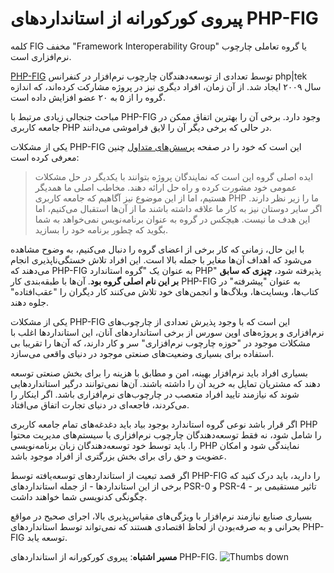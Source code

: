 # پیروی کورکورانه از استانداردهای PHP-FIG #

کلمه FIG مخفف "Framework Interoperability Group" یا گروه تعاملی چارچوب نرم‌افزاری است.

[PHP-FIG](http://www.php-fig.org/) توسط تعدادی از توسعه‌دهندگان چارچوب نرم‌افزار در کنفرانس php|tek سال ۲۰۰۹ ایجاد شد. از آن زمان، افراد دیگری نیز در پروژه مشارکت کرده‌اند، که اندازه گروه را از ۵ به ۲۰ عضو افزایش داده است.

مباحث جنجالی زیادی مرتبط با PHP-FIG وجود دارد. برخی آن را بهترین اتفاق ممکن در جامعه کاربری PHP در حالی که برخی دیگر آن را لایق فراموشی می‌دانند.

یکی از مشکلات PHP-FIG این است که خود را در صفحه [پرسش‌های متداول](http://www.php-fig.org/faqs/) چنین معرفی کرده است:

> ایده اصلی گروه این است که نمایندگان پروژه بتوانند با یکدیگر در حل مشکلات عمومی خود مشورت کرده و راه حل ارائه دهند. مخاطب اصلی ما همدیگر هستیم، اما از این موضوع نیز آگاهیم که جامعه کاربری PHP ما را زیر نظر دارند. اگر سایر دوستان نیز به کار ما علاقه داشته باشند ما از آن‌ها استقبال می‌کنیم، اما این هدف ما نیست. هیچکس در گروه به عنوان برنامه‌نویس نمی‌خواهد به شما بگوید که چطور برنامه خود را بسازید.

با این حال، زمانی که کار برخی از اعضای گروه را دنبال می‌کنیم، به وضوح مشاهده می‌شود که اهداف آن‌ها مغایر با جمله بالا است. این افراد تلاش خستگی‌ناپذیری انجام می‌دهند که PHP-FIG به عنوان یک "گروه استاندارد PHP" پذیرفته شود، **چیزی که سابق بر این نام اصلی گروه بود**. آن‌ها با طبقه‌بندی کار PHP-FIG به عنوان "پیشرفته" در کتاب‌ها، وبسایت‌ها، وبلاگ‌ها و انجمن‌های خود تلاش می‌کنند کار دیگران را "عقب‌افتاده" جلوه دهند.

یکی از مشکلات PHP-FIG این است که با وجود پذیرش تعدادی از چارچوب‌های نرم‌افزاری و پروژه‌های اوپن سورس از برخی استانداردهای آنان، این استانداردها اغلب با مشکلات موجود در "حوزه چارچوب نرم‌افزاری" سر و کار دارند، که آن‌ها را تقریبا بی استفاده برای بسیاری وضعیت‌های صنعتی موجود در دنیای واقعی می‌سازد.

بسیاری افراد باید نرم‌افزار بهینه، امن و مطابق با هزینه را برای بخش صنعتی توسعه دهند که مشتریان تمایل به خرید آن را داشته باشند. آن‌ها نمی‌توانند درگیر استانداردهایی شوند که نیازمند تایید افراد متعصب در چارچوب‌های نرم‌افزاری باشد. اگر اینکار را می‌کردند، فاجعه‌ای در دنیای تجارت اتفاق می‌افتاد.

اگر قرار باشد نوعی گروه استاندارد بوجود بیاد باید دغدغه‌های تمام جامعه کاربری PHP را شامل شود، نه فقط توسعه‌دهندگان چارچوب نرم‌افزاری یا سیستم‌های مدیریت محتوا را. باید توسط خود توسعه‌دهندگان زبان برنامه‌نویسی PHP نمایندگی شود و امکان عضویت و حق رای برای بخش بزرگتری از افراد موجود باشد.

اگر قصد تبعیت از استانداردهای توسعه‌یافته توسط PHP-FIG را دارید، باید درک کنید که برخی از این استانداردها - از جمله استانداردهای PSR-0 و PSR-4 - تاثیر مستقیمی بر چگونگی کدنویسی شما خواهند داشت.

بسیاری صنایع نیازمند نرم‌افزار با ویژگی‌های مقیاس‌پذیری بالا، اجرای صحیح در مواقع بحرانی و به صرفه‌بودن از لحاظ اقتصادی هستند که نمی‌تواند توسط استانداردهای PHP-FIG توسعه یابد.

**مسیر اشتباه**: پیروی کورکورانه از استانداردهای PHP-FIG. ![Thumbs down](/img/thumbs-down-rtl.png)
